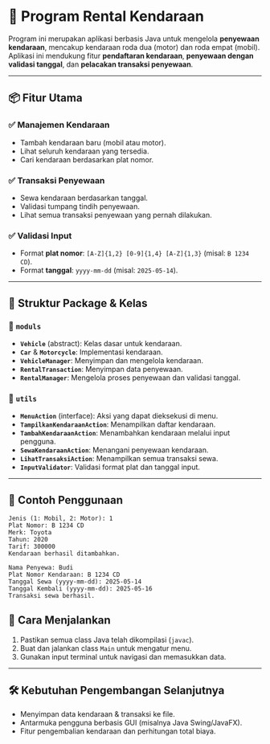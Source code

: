 # 🚗 Program Rental Kendaraan

Program ini merupakan aplikasi berbasis Java untuk mengelola **penyewaan kendaraan**, mencakup kendaraan roda dua (motor) dan roda empat (mobil). Aplikasi ini mendukung fitur **pendaftaran kendaraan**, **penyewaan dengan validasi tanggal**, dan **pelacakan transaksi penyewaan**.

---

## 📦 Fitur Utama
### ✅ Manajemen Kendaraan
* Tambah kendaraan baru (mobil atau motor).
* Lihat seluruh kendaraan yang tersedia.
* Cari kendaraan berdasarkan plat nomor.

### ✅ Transaksi Penyewaan
* Sewa kendaraan berdasarkan tanggal.
* Validasi tumpang tindih penyewaan.
* Lihat semua transaksi penyewaan yang pernah dilakukan.

### ✅ Validasi Input
* Format **plat nomor**: `[A-Z]{1,2} [0-9]{1,4} [A-Z]{1,3}` (misal: `B 1234 CD`).
* Format **tanggal**: `yyyy-mm-dd` (misal: `2025-05-14`).

---

## 📁 Struktur Package & Kelas
### 📂 `moduls`
* **`Vehicle`** (abstract): Kelas dasar untuk kendaraan.
* **`Car`** & **`Motorcycle`**: Implementasi kendaraan.
* **`VehicleManager`**: Menyimpan dan mengelola kendaraan.
* **`RentalTransaction`**: Menyimpan data penyewaan.
* **`RentalManager`**: Mengelola proses penyewaan dan validasi tanggal.

### 📂 `utils`
* **`MenuAction`** (interface): Aksi yang dapat dieksekusi di menu.
* **`TampilkanKendaraanAction`**: Menampilkan daftar kendaraan.
* **`TambahKendaraanAction`**: Menambahkan kendaraan melalui input pengguna.
* **`SewaKendaraanAction`**: Menangani penyewaan kendaraan.
* **`LihatTransaksiAction`**: Menampilkan semua transaksi sewa.
* **`InputValidator`**: Validasi format plat dan tanggal input.

---

## 🧪 Contoh Penggunaan
```
Jenis (1: Mobil, 2: Motor): 1
Plat Nomor: B 1234 CD
Merk: Toyota
Tahun: 2020
Tarif: 300000
Kendaraan berhasil ditambahkan.

Nama Penyewa: Budi
Plat Nomor Kendaraan: B 1234 CD
Tanggal Sewa (yyyy-mm-dd): 2025-05-14
Tanggal Kembali (yyyy-mm-dd): 2025-05-16
Transaksi sewa berhasil.
```

## 🏃 Cara Menjalankan
1. Pastikan semua class Java telah dikompilasi (`javac`).
2. Buat dan jalankan class `Main` untuk mengatur menu.
3. Gunakan input terminal untuk navigasi dan memasukkan data.

---

## 🛠️ Kebutuhan Pengembangan Selanjutnya
* Menyimpan data kendaraan & transaksi ke file.
* Antarmuka pengguna berbasis GUI (misalnya Java Swing/JavaFX).
* Fitur pengembalian kendaraan dan perhitungan total biaya.
